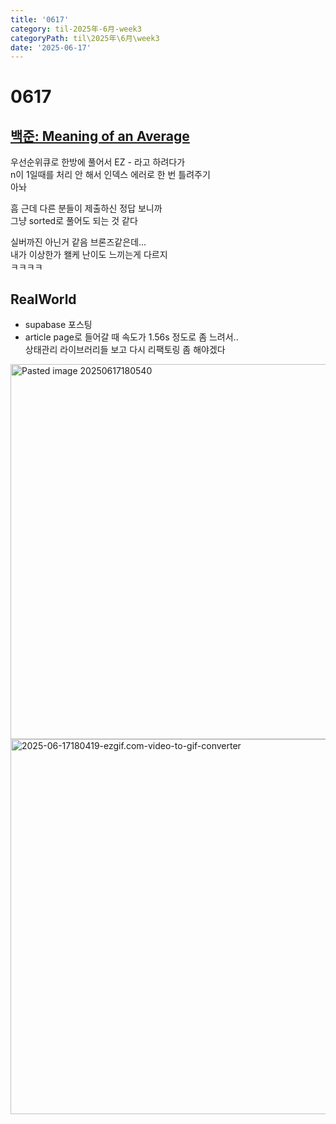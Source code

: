 ```yaml
---
title: '0617'
category: til-2025年-6月-week3
categoryPath: til\2025年\6月\week3
date: '2025-06-17'
---
```

# 0617  
## [백준: Meaning of an Average](https://www.acmicpc.net/problem/34020)  
우선순위큐로 한방에 풀어서 EZ - 라고 하려다가  
n이 1일때를 처리 안 해서 인덱스 에러로 한 번 틀려주기  
아놔

흠 근데 다른 분들이 제출하신 정답 보니까   
그냥 sorted로 풀어도 되는 것 같다

실버까진 아닌거 같음 브론즈같은데...  
내가 이상한가 왤케 난이도 느끼는게 다르지  
ㅋㅋㅋㅋ  
## RealWorld  
- supabase 포스팅  
- article page로 들어갈 때 속도가 1.56s 정도로 좀 느려서..   
  상태관리 라이브러리들 보고 다시 리팩토링 좀 해야겠다  
<img src="/images/til/2025年/6月/week3/Pasted image 20250617180540.png" alt="Pasted image 20250617180540" width="600">  
<img src="/images/til/2025年/6月/week3/2025-06-17180419-ezgif.com-video-to-gif-converter.gif" alt="2025-06-17180419-ezgif.com-video-to-gif-converter" width="600">

